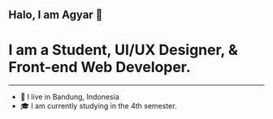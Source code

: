 ## Halo, I am Agyar 👋

# I am a Student, UI/UX Designer, & Front-end Web Developer.

---

- 🚩 I live in Bandung, Indonesia
- 🎓 I am currently studying in the 4th semester.


